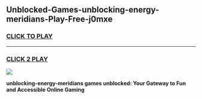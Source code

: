 
## Unblocked-Games-unblocking-energy-meridians-Play-Free-j0mxe
<h3>
<a href="https://premium76.site?title=unblocking-energy-meridians&ref=20M">CLICK TO PLAY</a></h3>
<hr>

<h3>
<a href="https://premium76.site?title=unblocking-energy-meridians&ref=20M">CLICK 2 PLAY</a>
  
</h3>

<a href="https://premium76.site?title=unblocking-energy-meridians&ref=19M"><img src="https://clearcache.store/games.png"></a>


**unblocking-energy-meridians games unblocked: Your Gateway to Fun and Accessible Online Gaming**
